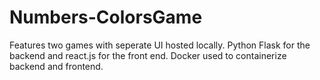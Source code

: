 # Numbers-ColorsGame
Features two games with seperate UI hosted locally. Python Flask for the backend and react.js for the front end. Docker used to containerize backend and frontend.
